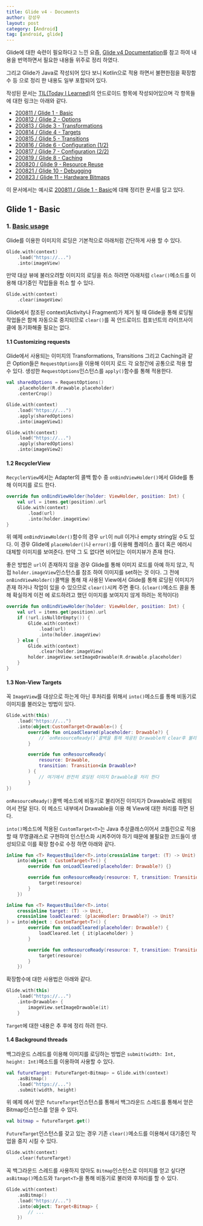 ```yaml
---
title: Glide v4 - Documents 
author: 강성우
layout: post
category: [Android]
tag: [android, glide]
---
```


Glide에 대한 숙련이 필요하다고 느낀 요즘, [Glide v4 Documentation](https://bumptech.github.io/glide/)를 참고 하여 내용을 번역하면서 필요한 내용들 위주로 정리 하였다.

그리고 Glide가 Java로 작성되어 있다 보니 Kotlin으로 적용 하면서 불편한점을 확장함수 등 으로 정리 한 내용도 일부 포함되어 있다.  

작성된 문서는 [TIL(Today I Learned)](https://github.com/ksu3101/TIL#android)의 안드로이드 항목에 작성되어있으며 각 항목들에 대한 링크는 아래와 같다. 

- [200811 / Glide 1 - Basic](https://github.com/ksu3101/TIL/blob/master/Android/200811_android.md)
- [200812 / Glide 2 - Options](https://github.com/ksu3101/TIL/blob/master/Android/200812_android.md)
- [200813 / Glide 3 - Transformations](https://github.com/ksu3101/TIL/blob/master/Android/200813_android.md)
- [200814 / Glide 4 - Targets](https://github.com/ksu3101/TIL/blob/master/Android/200814_android.md)
- [200815 / Glide 5 - Transitions](https://github.com/ksu3101/TIL/blob/master/Android/200815_android.md)
- [200816 / Glide 6 - Configuration (1/2)](https://github.com/ksu3101/TIL/blob/master/Android/200816_android.md)
- [200817 / Glide 7 - Configuration (2/2)](https://github.com/ksu3101/TIL/blob/master/Android/200817_android.md)
- [200819 / Glide 8 - Caching](https://github.com/ksu3101/TIL/blob/master/Android/200819_android.md)
- [200820 / Glide 9 - Resource Reuse](https://github.com/ksu3101/TIL/blob/master/Android/200820_android.md)
- [200821 / Glide 10 - Debugging](https://github.com/ksu3101/TIL/blob/master/Android/200821_android.md)
- [200823 / Glide 11 - Hardware Bitmaps](https://github.com/ksu3101/TIL/blob/master/Android/200823_android.md)

이 문서에서는 예시로 [200811 / Glide 1 - Basic](https://github.com/ksu3101/TIL/blob/master/Android/200811_android.md)에 대해 정리한 문서를 담고 있다.

## Glide 1 - Basic

### 1. [Basic usage](https://bumptech.github.io/glide/doc/getting-started.html)

Glide를 이용한 이미지의 로딩은 기본적으로 아래처럼 간단하게 사용 할 수 있다. 

```kotlin
Glide.with(context)
    .load("https://...")
    .into(imageView)
```

만약 대상 뷰에 불러오려할 이미지의 로딩을 취소 하려면 아래처럼 `clear()`메소드를 이용해 대기중인 작업들을 취소 할 수 있다.

```kotlin
Glide.with(context)
    .clear(imageView)
```

Glide에서 참조된 context(Activity나 Fragment)가 제거 될 때 Glide을 통해 로딩될 작업들은 함께 자동으로 중지되므로 `clear()`를 꼭 안드로이드 컴포넌트의 라이프사이클에 동기화해줄 필요는 없다. 

#### 1.1 Customizing requests

Glide에서 사용되는 이미지의 Transformations, Transitions 그리고 Caching과 같은 Option들은 `RequestOptions`을 이용해 이미지 로드 각 요청간에 공통으로 적용 할 수 있다. 생성한 `RequestOptions`인스턴스를 `apply()`함수를 통해 적용한다.

```kotlin
val sharedOptions = RequestOptions()
    .placeholder(R.drawable.placeholder)
    .centerCrop()

Glide.with(context)
    .load("https://...")
    .apply(sharedOptions)
    .into(imageView1)

Glide.with(context)
    .load("https://...")
    .apply(sharedOptions)
    .into(imageView2)    
```

#### 1.2 RecyclerView

`RecyclerView`에서는 Adapter의 콜백 함수 중 `onBindViewHolder()`에서 Glide를 통해 이미지를 로드 한다. 

```kotlin
override fun onBindViewHolder(holder: ViewHolder, position: Int) {
    val url = items.get(position).url
    Glide.with(context)
        .load(url)
        .into(holder.imageView)
}
```

위 예제 `onBindViewHolder()`함수의 경우 `url`이 null 이거나 empty string일 수도 있다. 이 경우 Glide에 `placeHolder()`나 `error()`를 이용해 플레이스 홀더 혹은 에러시 대체할 이미지를 보여준다. 만약 그 도 없다면 비어있는 이미지뷰가 존재 한다. 

좋은 방법은 `url`이 존재하지 않을 경우 Glide를 통해 이미지 로드를 아예 하지 않고, 직접 `holder.imageView`인스턴스를 참조 하여 이미지를 set하는 것 이다. 그 전에 `onBindViewHolder()`콜백을 통해 재 사용된 View에서 Glide를 통해 로딩된 이미지가 존재 하거나 작업이 있을 수 있으므로 `clear()`시켜 주면 좋다. (`clear()`메소드 콜을 통해 확실하게 이전 에 로드하려고 했던 이미지를 보여지지 않게 하려는 목적이다)

```kotlin
override fun onBindViewHolder(holder: ViewHolder, position: Int) {
    val url = items.get(position).url
    if (!url.isNullOrEmpty()) {
        Glide.with(context)
            .load(url)
            .into(holder.imageView)
    } else {
        Glide.with(context)
            .clear(holder.imageView)
        holder.imageView.setImageDrawable(R.drawable.placeholder)
    }    
}
```

#### 1.3 Non-View Targets

꼭 `ImageView`를 대상으로 하는게 아닌 후처리를 위해서 `into()`메소드를 통해 비동기로 이미지를 불러오는 방법이 있다. 

```kotlin
Glide.with(this)
    .load("https://...")
    .into(object:CustomTarget<Drawable>() {
        override fun onLoadCleared(placeholder: Drawable?) {
            // `onResourceReady()`콜백을 통해 제공된 Drawable의 clear후 불리는 콜백
        }

        override fun onResourceReady(
            resource: Drawable,
            transition: Transition<in Drawable>?
        ) {
            // 여기에서 완전히 로딩된 이미지 Drawable을 처리 한다
        }
})
```

`onResourceReady()`콜백 메소드에 비동기로 불리어진 이미지가 Drawable로 래핑되어서 전달 된다. 이 메소드 내부에서 Drawable을 이용 해 View에 대한 처리를 하면 된다. 

`into()`메소드에 적용된 `CustomTarget<T>`는 Java 추상클래스이어서 코틀린으로 적용 할 때 무명클래스로 구현하여 인스턴스화 시켜주어야 하기 때문에 불필요한 코드들이 생성되므로 이를 확장 함수로 수정 하면 아래와 같다. 

```kotlin
inline fun <T> RequestBuilder<T>.into(crossinline target: (T) -> Unit) =
    into(object : CustomTarget<T>() {
        override fun onLoadCleared(placeholder: Drawable?) {}

        override fun onResourceReady(resource: T, transition: Transition<in T>?) {
            target(resource)
        }
    })

inline fun <T> RequestBuilder<T>.into(
    crossinline target: (T) -> Unit,
    crossinline loadCleared: (placeHodler: Drawable?) -> Unit?
) = into(object : CustomTarget<T>() {
        override fun onLoadCleared(placeholder: Drawable?) {
            loadCleared.let { it(placeholder) }
        }

        override fun onResourceReady(resource: T, transition: Transition<in T>?) {
            target(resource)
        }
    })
```

확장함수에 대한 사용법은 아래와 같다. 

```kotlin
Glide.with(this)
    .load("https://...")
    .into<Drawable> {
        imageView.setImageDrawable(it)
    }
```

`Target`에 대한 내용은 추 후에 정리 하려 한다. 

#### 1.4 Background threads

백그라운드 스레드를 이용해 이미지를 로딩하는 방법은 `submit(width: Int, height: Int)`메소드를 이용하여 사용할 수 있다. 

```kotlin
val futureTarget: FutureTarget<Bitmap> = Glide.with(context)
    .asBitmap()
    .load("https://...")
    .submit(width, height)
```

위 예제 에서 얻은 `futureTarget`인스턴스를 통해서 백그라운드 스레드를 통해서 얻은 Bitmap인스턴스를 얻을 수 있다. 

```kotlin
val bitmap = futureTarget.get()
```

`FutureTarget`인스턴스를 갖고 있는 경우 기존 `clear()`메소드를 이용해서 대기중인 작업을 중지 시킬 수 있다. 

```kotlin
Glide.with(context)
    .clear(futureTarget)
```

꼭 백그라운드 스레드를 사용하지 않아도 `Bitmap`인스턴스로 이미지를 얻고 싶다면 `asBitmap()`메소드와 `Target<T>`을 통해 비동기로 불러와 후처리를 할 수 있다. 

```kotlin
Glide.with(context)
    .asBitmap()
    .load("https://...")
    .into(object: Target<Bitmap> {
        // ... 
    })
```


